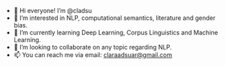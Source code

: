 - 👋 Hi everyone! I’m @cladsu
- 👀 I’m interested in NLP, computational semantics, literature and gender bias.
- 🌱 I’m currently learning Deep Learning, Corpus Linguistics and Machine Learning.
- 💞️ I’m looking to collaborate on any topic regarding NLP.
- 📫 You can reach me via email: claraadsuar@gmail.com

<!---
cladsu/cladsu is a ✨ special ✨ repository because its `README.md` (this file) appears on your GitHub profile.
You can click the Preview link to take a look at your changes.
--->
